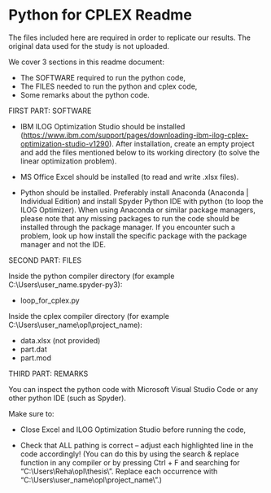 # Python for CPLEX Readme

The files included here are required in order to replicate our results. The original data used for the study is not uploaded.

We cover 3 sections in this readme document:
- The SOFTWARE required to run the python code,
- The FILES needed to run the python and cplex code,
- Some remarks about the python code.


FIRST PART: SOFTWARE

- IBM ILOG Optimization Studio should be installed (https://www.ibm.com/support/pages/downloading-ibm-ilog-cplex-optimization-studio-v1290). 
After installation, create an empty project and add the files mentioned below to its working directory (to solve the linear optimization problem). 

- MS Office Excel should be installed (to read and write .xlsx files).

- Python should be installed. Preferably install Anaconda (Anaconda | Individual Edition) and install Spyder Python IDE with python (to loop the ILOG Optimizer).
When using Anaconda or similar package managers, please note that any missing packages to run the code should be installed through the package manager. If you encounter such a problem, look up how install the specific package with the package manager and not the IDE. 


SECOND PART: FILES

Inside the python compiler directory (for example C:\Users\user_name\.spyder-py3\):

- loop_for_cplex.py

Inside the cplex compiler directory (for example C:\Users\user_name\opl\project_name\):

- data.xlsx (not provided)
- part.dat
- part.mod


THIRD PART: REMARKS 

You can inspect the python code with Microsoft Visual Studio Code or any other python IDE (such as Spyder).

Make sure to:

- Close Excel and ILOG Optimization Studio before running the code,

- Check that ALL pathing is correct – adjust each highlighted line in the code accordingly! (You can do this by using the search & replace function in any compiler or by pressing Ctrl + F and searching for “C:\\Users\\Reha\\opl\\thesis\\”. Replace each occurrence with “C:\\Users\\user_name\\opl\\project_name\\”.)
